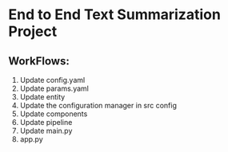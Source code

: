 # End to End Text Summarization Project

## WorkFlows:

1. Update config.yaml
2. Update params.yaml
3. Update entity
4. Update the configuration manager in src config
5. Update components
6. Update pipeline
7. Update main.py
8. app.py
